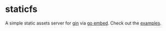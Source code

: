 # staticfs

A simple static assets server for [gin](https://github.com/gin-gonic/gin) via [go embed](https://pkg.go.dev/embed).
Check out the [examples](examples/).
